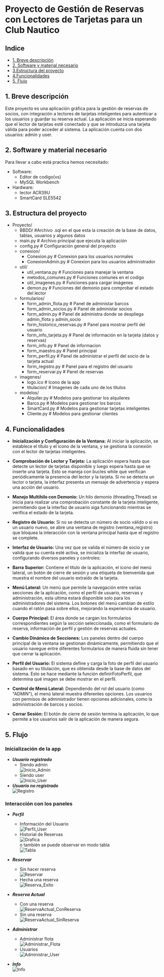 # Proyecto de Gestión de Reservas con Lectores de Tarjetas para un Club Nautico

## Indice
- [1. Breve descripción](#breve-descripción)
- [2. Software y material necesario](#necesario)
- [3.Estructura del proyecto](#estructura)
- [4.Funcionalidades](#funcionalidades)
- [5. Flujo](#flujo)


## 1. <a name="breve-descripción"></a> Breve descripción

Este proyecto es una aplicación gráfica para la gestión de reservas de socios, con integración a lectores de tarjetas inteligentes para autenticar a los usuarios y guardar su reserva actual. La aplicación se inicia esperando que el lector de tarjetas esté conectado y que se introduzca una tarjeta válida para poder acceder al sistema. La aplicación cuenta con dos usuarios: admin y user.

## 2. <a name="necesario"></a> Software y material necesario

Para llevar a cabo está practica hemos necesitado:
 - Software:
     - Editor de codigo(vs)
     - MySQL Workbench
 - Hardware:
     - lector ACR39U
     - SmartCard SLE5542

## 3. <a name="estructura"></a> Estructura del proyecto


- Proyecto/
   - BBDD/                           #Archivo .sql en el que esta la creación de la base de datos, tablas, usuarios y algunos datos
   - main.py                         # Archivo principal que ejecuta la aplicación
   - config.py                       # Configuración general del proyecto
   - conexion/
     - Conexion.py                 # Conexion para los usuarios normales
     - ConexionAdmin.py            # Conexion para los usuarios administrador
   - util/
     - util_ventana.py             # Funciones para manejar la ventana
     - metodos_comunes.py          # Funciones comunes en el codigo 
     - util_imagenes.py            # Funciones para cargar imágenes
     - demon.py                    # Funciones del demonio para comprobar el estado del lector
   - formularios/
     - form_admin_flota.py         # Panel de administar barcos
     - form_admin_socios.py        # Panel de administar socios
     - form_admin.py               # Panel de administra donde se despliega admin_flota y admin_socio
     - form_historico_reservas.py  # Panel para mostrar perfil del usuario
     - form_info_tarjeta.py        # Panel de información en la tarjeta (datos y reservas)
     - form_info.py                # Panel de informacion
     - form_maestro.py             # Panel principal
     - form_perfil.py              # Panel de administrar el perfil del socio de la tarjeta actual
     - form_registro.py            # Panel para el registro del usuario
     - form_reservar.py            # Panel de reservas
   - imagenes/
     - logo.ico                    # Icono de la app
     - titulacion/                 # Imagenes de cada uno de los titulos
   - modelos/
     - Alquiler.py                 # Modelos para gestionar los alquileres
     - Barco.py                    # Modelos para gestionar los barcos
     - SmartCard.py                # Modelos para gestionar tarjetas inteligentes
     - Cliente.py                  # Modelos para gestionar clientes

## 4. <a name="funcionalidades"></a> Funcionalidades

- **Inicialización y Configuración de la Ventana:** Al iniciar la aplicación, se establece el título y el icono de la ventana, y se gestiona la conexión con el lector de tarjetas inteligentes.

- **Comprobación de Lector y Tarjeta:** La aplicación espera hasta que detecte un lector de tarjetas disponible y luego espera hasta que se inserte una tarjeta. Esto se maneja con bucles while que verifican periódicamente la presencia del lector y la tarjeta. Si no se detecta un lector o tarjeta, la interfaz presenta un mensaje de advertencia y espera una acción del usuario.

- **Manejo Multihilo con Demonio:** Un hilo demonio (threading.Thread) se inicia para realizar una comprobación constante de la tarjeta inteligente, permitiendo que la interfaz de usuario siga funcionando mientras se verifica el estado de la tarjeta.

- **Registro de Usuario:** Si no se detecta un número de socio válido o si es un usuario nuevo, se abre una ventana de registro (ventana_registro) que bloquea la interacción con la ventana principal hasta que el registro se complete.

- **Interfaz de Usuario:**  Una vez que se valida el número de socio y se valida que su cuenta esté activa, se inicializa la interfaz de usuario, configurando diversos paneles y controles:

 - **Barra Superior:** Contiene el título de la aplicación, el icono del menú lateral, un botón de cierre de sesión y una etiqueta de bienvenida que muestra el nombre del usuario  extraído de la tarjeta.

 - **Menú Lateral:** Un menú que permite la navegación entre varias secciones de la aplicación, como el perfil de usuario, reservas y administración, esta ultima estará disponible solo para los administradores del sistema. Los botones del menú cambian de estilo cuando el ratón pasa sobre ellos, mejorando la experiencia de usuario.

- **Cuerpo Principal:** El área donde se cargan los formularios correspondientes según la sección seleccionada, como el formulario de reserva, información de perfil y gestión de reservas actuales.

- **Cambio Dinámico de Secciones:** Los paneles dentro del cuerpo principal de la ventana se gestionan dinámicamente, permitiendo que el usuario navegue entre diferentes formularios de manera fluida sin tener que cerrar la aplicación.

- **Perfil del Usuario:** El sistema define y carga la foto de perfil del usuario basado en su titulación, que es obtenida desde la base de datos del sistema. Esto se hace mediante la función definirFotoPerfil, que determina qué imagen se debe mostrar en el perfil.

- **Control de Menú Lateral:** Dependiendo del rol del usuario (como "ADMIN"), el menú lateral muestra diferentes opciones. Los usuarios con permisos de administrador tienen opciones adicionales, como la administración de barcos y socios.

- **Cerrar Sesión:** El botón de cierre de sesión termina la aplicación, lo que permite a los usuarios salir de la aplicación de manera segura.


## 5. <a name="flujo"></a> Flujo
### Inicialización de la app
   - ***Usuario registrado***
       - Siendo admin<br>
            ![Inicio_Admin](https://github.com/1805Luis/Gestion_Nautica/blob/main/imagenes_ejecuci%C3%B3n/Inicio_Admin.png)
       - Siendo user<br>
            ![Inicio_User](https://github.com/1805Luis/Gestion_Nautica/blob/main/imagenes_ejecuci%C3%B3n/Inicio_User.png)
   - ***Usuario no registrado***<br>
            ![Registro](https://github.com/1805Luis/Gestion_Nautica/blob/main/imagenes_ejecuci%C3%B3n/Registro.png)
### Interacción con los paneles
   - ***Perfil***
        - Información del Usuario<br>
            ![Perfil_User](https://github.com/1805Luis/Gestion_Nautica/blob/main/imagenes_ejecuci%C3%B3n/Perfil_User.png)
        - Historial de Reservas<br>
            ![Grafica](https://github.com/1805Luis/Gestion_Nautica/blob/main/imagenes_ejecuci%C3%B3n/Perfil_Historico.png)
            <br>o también se puede observar en modo tabla<br>
            ![Tabla](https://github.com/1805Luis/Gestion_Nautica/blob/main/imagenes_ejecuci%C3%B3n/Perfil_HistoricoTablas.png)
   - ***Reservar***
        - Sin hacer reserva<br>
            ![Reservar](https://github.com/1805Luis/Gestion_Nautica/blob/main/imagenes_ejecuci%C3%B3n/Reservar.png)
        - Hecha una reserva<br>
            ![Reserva_Exito](https://github.com/1805Luis/Gestion_Nautica/blob/main/imagenes_ejecuci%C3%B3n/Reserva_Exito.)

   - ***Reserva Actual***
      - Con una reserva<br>
            ![ReservaActual_ConReserva](https://github.com/1805Luis/Gestion_Nautica/blob/main/imagenes_ejecuci%C3%B3n/ReservaActual_ConReserva.png)
      - Sin una reserva<br>
            ![ReservaActual_SinReserva](https://github.com/1805Luis/Gestion_Nautica/blob/main/imagenes_ejecuci%C3%B3n/ReservaActual_SinReserva.png)
   - ***Administrar***
        - Administrar flota<br>
            ![Administrar_Flota](https://github.com/1805Luis/Gestion_Nautica/blob/main/imagenes_ejecuci%C3%B3n/Administar_Flota.png)
        - Usuarios<br>
            ![Administrar_User](https://github.com/1805Luis/Gestion_Nautica/blob/main/imagenes_ejecuci%C3%B3n/Administar_User.png)
   - ***Info***<br>
            ![Info](https://github.com/1805Luis/Gestion_Nautica/blob/main/imagenes_ejecuci%C3%B3n/Info.png)


